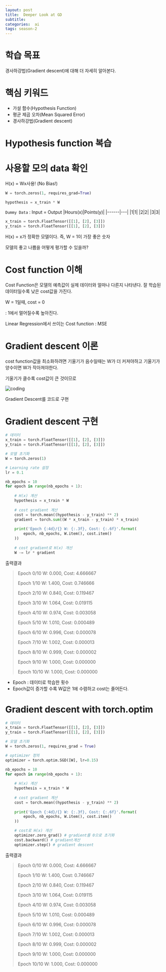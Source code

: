 ```yaml
---
layout: post
title:  Deeper Look at GD
subtitle:   
categories:  ai
tags: season-2
---
```


# 학습 목표
경사하강법(Gradient descent)에 대해 더 자세히 알아본다.

# 핵심 키워드
- 가설 함수(Hypothesis Function)
- 평균 제곱 오차(Mean Squared Error)
- 경사하강법(Gradient descent)

# Hypothesis function 복습

# 사용할 모의 data 확인

H(x) = Wx사용! (No Bias!)
```py
W = torch.zeros(1, requires_grad=True)

hypothesis = x_train * W 
```

`Dummy Data` : Input = Output
|Hours(x)|Points(y)|
|------|---|
|1|1|
|2|2|
|3|3|
```py
x_train = torch.FloatTensor([[1], [2], [3]])
y_train = torch.FloatTensor([[1], [2], [3]])
```
H(x) = x가 정확한 모델이다. 즉, W = 1이 가장 좋은 숫자

모델의 좋고 나쁨을 어떻게 평가할 수 있을까?




# Cost function 이해

Cost Function은 모델의 예측값이 실제 데이터와 얼마나 다른지 나타낸다. 잘 학습된 데이터일수록 낮은 cost값을 가진다.

W = 1일때, cost = 0

: 1에서 멀어질수록 높아진다.

Linear Regression에서 쓰이는 Cost function : MSE


# Gradient descent 이론

cost function값을 최소화하려면 기울기가 음수일때는 W가 더 커져야하고 기울기가 양수이면 W가 작아져야한다.

기울기가 클수록 cost값이 큰 것이므로 


![coding](../../../assets/img/posts/pytorch_Lab03_1.png)

Gradient Descent를 코드로 구현

# Gradient descent 구현
```py
# 데이터 
x_train = torch.FloatTensor([[1], [2], [3]])
y_train = torch.FloatTensor([[1], [2], [3]])

# 모델 초기화
W = torch.zeros(1)

# Learning rate 설정
lr = 0.1

nb_epochs = 10
for epoch in range(nb_epochs + 1):
    
    # H(x) 계산
    hypothesis = x_train * W
    
    # cost gradient 계산
    cost = torch.mean((hypothesis - y_train) ** 2)
    gradient = torch.sum((W * x_train - y_train) * x_train)
    
    print('Epoch {:4d}/{} W: {:.3f}, Cost: {:.6f}'.format(
        epoch, nb_epochs, W.item(), cost.item()
    ))
    
    # cost gradient로 H(x) 개선
    W -= lr * gradient
```
출력결과

>Epoch    0/10 W: 0.000, Cost: 4.666667
>
>Epoch    1/10 W: 1.400, Cost: 0.746666
>
>Epoch    2/10 W: 0.840, Cost: 0.119467
>
>Epoch    3/10 W: 1.064, Cost: 0.019115
>
>Epoch    4/10 W: 0.974, Cost: 0.003058
>
>Epoch    5/10 W: 1.010, Cost: 0.000489
>
>Epoch    6/10 W: 0.996, Cost: 0.000078
>
>Epoch    7/10 W: 1.002, Cost: 0.000013
>
>Epoch    8/10 W: 0.999, Cost: 0.000002
>
>Epoch    9/10 W: 1.000, Cost: 0.000000
>
>Epoch   10/10 W: 1.000, Cost: 0.000000

- Epoch : 데이터로 학습한 횟수
- Epoch값이 증가할 수록 W값은 1에 수렴하고 cost는 줄어든다.







# Gradient descent with torch.optim

```py
# 데이터 
x_train = torch.FloatTensor([[1], [2], [3]])
y_train = torch.FloatTensor([[1], [2], [3]])

# 모델 초기화
W = torch.zeros(1, requires_grad = True)

# optimizer 정의
optimizer = torch.optim.SGD([W], lr=0.15)

nb_epochs = 10
for epoch in range(nb_epochs + 1):
    
    # H(x) 계산
    hypothesis = x_train * W
    
    # cost gradient 계산
    cost = torch.mean((hypothesis - y_train) ** 2)
    
    print('Epoch {:4d}/{} W: {:.3f}, Cost: {:.6f}'.format(
        epoch, nb_epochs, W.item(), cost.item()
    ))

    # cost로 H(x) 개선
    optimizer.zero_grad() # gradient를 0으로 초기화
    cost.backward() # gradient계산
    optimizer.step() # gradient descent
```
출력결과

>Epoch    0/10 W: 0.000, Cost: 4.666667
>
>Epoch    1/10 W: 1.400, Cost: 0.746667
>
>Epoch    2/10 W: 0.840, Cost: 0.119467
>
>Epoch    3/10 W: 1.064, Cost: 0.019115
>
>Epoch    4/10 W: 0.974, Cost: 0.003058
>
>Epoch    5/10 W: 1.010, Cost: 0.000489
>
>Epoch    6/10 W: 0.996, Cost: 0.000078
>
>Epoch    7/10 W: 1.002, Cost: 0.000013
>
>Epoch    8/10 W: 0.999, Cost: 0.000002
>
>Epoch    9/10 W: 1.000, Cost: 0.000000
>
>Epoch   10/10 W: 1.000, Cost: 0.000000